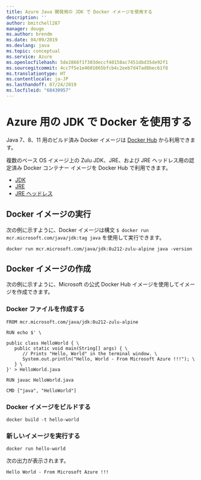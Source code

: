 ```yaml
---
title: Azure Java 開発用の JDK で Docker イメージを使用する
description: ''
author: bmitchell287
manager: douge
ms.author: brendm
ms.date: 04/09/2019
ms.devlang: java
ms.topic: conceptual
ms.service: Azure
ms.openlocfilehash: 5de2866f1f303deccf40158ac7451dbd35de92f1
ms.sourcegitcommit: 4cc7f5e1e4601065bfcb4c2eeb7d47ad0bec61f8
ms.translationtype: HT
ms.contentlocale: ja-JP
ms.lasthandoff: 07/24/2019
ms.locfileid: "68430957"
---
```

# <a name="use-docker-with-a-jdk-for-azure"></a>Azure 用の JDK で Docker を使用する 

Java 7、8、11 用のビルド済み Docker イメージは [Docker Hub](https://hub.docker.com/_/microsoft-java-se) から利用できます。

複数のベース OS イメージ上の Zulu JDK、JRE、および JRE ヘッドレス用の認定済み Docker コンテナー イメージを Docker Hub で利用できます。

* [JDK](https://hub.docker.com/_/microsoft-java-jdk)
* [JRE](https://hub.docker.com/_/microsoft-java-jre)
* [JRE ヘッドレス](https://hub.docker.com/_/microsoft-java-jre-headless)

## <a name="running-a-docker-image"></a>Docker イメージの実行

次の例に示すように、Docker イメージは構文 `$ docker run mcr.microsoft.com/java/jdk:tag java` を使用して実行できます。

```cli
docker run mcr.microsoft.com/java/jdk:8u212-zulu-alpine java -version 
```

## <a name="creating-a-docker-image"></a>Docker イメージの作成

次の例に示すように、Microsoft の公式 Docker Hub イメージを使用してイメージを作成できます。

### <a name="create-a-docker-file"></a>Docker ファイルを作成する

```cli
FROM mcr.microsoft.com/java/jdk:8u212-zulu-alpine 
  
RUN echo $' \
  
public class HelloWorld { \
   public static void main(String[] args) { \
      // Prints "Hello, World" in the terminal window. \
      System.out.println("Hello, World - From Microsoft Azure !!!"); \
   } \
}' > HelloWorld.java
  
RUN javac HelloWorld.java
  
CMD ["java", "HelloWorld"]
```

### <a name="build-a-docker-image"></a>Docker イメージをビルドする

```cli
docker build -t hello-world
```

### <a name="run-the-new-image"></a>新しいイメージを実行する

```cli
docker run hello-world
```

次の出力が表示されます。

```output
Hello World - From Microsoft Azure !!!
```
